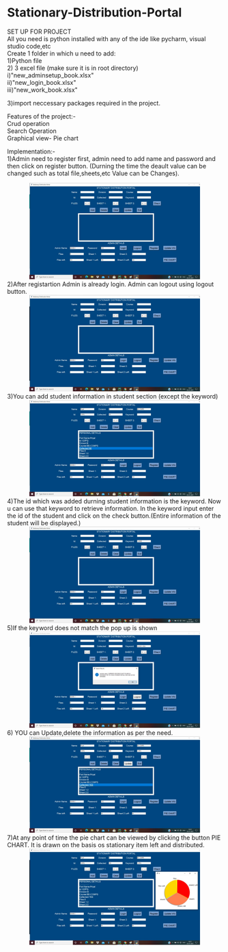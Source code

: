 # Stationary-Distribution-Portal
SET UP FOR PROJECT <br />
All you need is python installed with any of the ide like pycharm, visual studio code,etc<br />
Create 1 folder in which u need to add: <br />
1)Python file <br />
2) 3 excel file (make sure it is in root directory)<br />
   i)"new_adminsetup_book.xlsx"<br />
   ii)"new_login_book.xlsx"<br />
   iii)"new_work_book.xlsx"<br />
   
 3)import neccessary packages required in the project.  <br />
   
 Features of the project:-<br />
 Crud operation<br />
 Search Operation <br />
 Graphical view- Pie chart<br />
 
 Implementation:-<br />
 1)Admin need to register first, admin need to add name and password and then click on register button. (Durning the time the deault value can be changed such as total file,sheets,etc Value can be Changes).<br />
<div align="center">
    <img src="/images/Register.jpeg" width="400px"</img> 
</div>
 2)After registartion Admin is already login. Admin can logout using logout button.<br />
 <div align="center">
    <img src="/images/Admin Login.jpeg" width="400px"</img> 
</div>
 3)You can add student information in student section (except the keyword) <br />
 <div align="center">
    <img src="/images/Add student infomation.jpeg" width="400px"</img> 
</div>
 4)The id which was added durning student information is the keyword. Now u can use that keyword to retrieve information. In the keyword input enter the id of the student and click on the check button.(Entire information of the student will be displayed.)<br />
  <div align="center">
    <img src="/images/Check using keyword (2).jpeg" width="400px"</img> 
</div>
5)If the keyword does not match the pop up is shown 
 <div align="center">
    <img src="/images/keyword does not match.jpeg" width="400px"</img> 
</div>
 6) YOU can Update,delete the information as per the need.<br />
  <div align="center">
    <img src="/images/Student Information updated.jpeg" width="400px"</img> 
</div>
 7)At any point of time the pie chart can be viewed by clicking the button PIE CHART.
 It is drawn on the basis os stationary item left and distributed.
  <div align="center">
    <img src="/images/Final Output.jpeg" width="400px"</img> 
</div>
